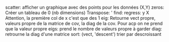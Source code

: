 scatter: afficher un graphique avec des points pour les données (X,Y)
zeros: Créer un tableau de 0 (nb dimensions)
Transpose: '
find:
regress: y X Attention, la première col de x c'est que des 1
eig: Retourne vect propre, valeurs propre de la matrice de cov, la diag de la cov. Pour acp on ne prend que la valeur propre
eigs: prend le nombre de valeurs propre à garder
diag: retrourne la diag d'une matrice
sort: (vect, 'descent') trier par descroissant


